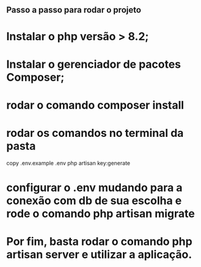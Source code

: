 ## Passo a passo para rodar o projeto 

# Instalar o php versão > 8.2;
# Instalar o gerenciador de pacotes Composer;
# rodar o comando composer install
# rodar os comandos no terminal da  pasta 
copy .env.example .env
php artisan key:generate

# configurar o .env mudando para a conexão com db de sua escolha e rode o comando php artisan migrate

# Por fim, basta rodar o comando php artisan server e utilizar a aplicação.


